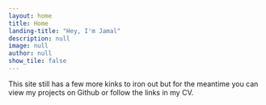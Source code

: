 ```yaml
---
layout: home
title: Home
landing-title: "Hey, I'm Jamal"
description: null
image: null
author: null
show_tile: false
---
```


This site still has a few more kinks to iron out but for the meantime you can view my projects on Github or follow the links in my CV.
